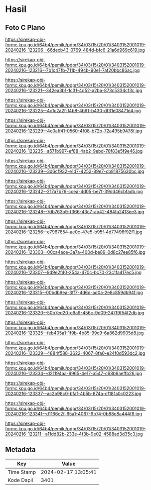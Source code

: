 # Hasil

## Foto C Plano

https://sirekap-obj-formc.kpu.go.id/64b4/pemilu/pdpr/34/03/15/20/01/3403152001019-20240216-123206--66decb43-0769-484d-bfc6-21a6d969c619.jpg

https://sirekap-obj-formc.kpu.go.id/64b4/pemilu/pdpr/34/03/15/20/01/3403152001019-20240216-123216--7b1c47fb-711b-494b-90e1-7af20bbc86ac.jpg

https://sirekap-obj-formc.kpu.go.id/64b4/pemilu/pdpr/34/03/15/20/01/3403152001019-20240216-123221--342ea3b1-1c31-4d52-a2ba-873c5334cf3c.jpg

https://sirekap-obj-formc.kpu.go.id/64b4/pemilu/pdpr/34/03/15/20/01/3403152001019-20240216-123225--4c1c2a2f-f4b8-4b91-b430-df31e08471e4.jpg

https://sirekap-obj-formc.kpu.go.id/64b4/pemilu/pdpr/34/03/15/20/01/3403152001019-20240216-123229--4e0aff41-0560-4f08-b72b-72a495b9478f.jpg

https://sirekap-obj-formc.kpu.go.id/64b4/pemilu/pdpr/34/03/15/20/01/3403152001019-20240216-123235--a571b997-ef88-4ab2-9ebd-78f83e5f9e46.jpg

https://sirekap-obj-formc.kpu.go.id/64b4/pemilu/pdpr/34/03/15/20/01/3403152001019-20240216-123239--3d6cf932-e1d7-4253-89e7-cb81875630bc.jpg

https://sirekap-obj-formc.kpu.go.id/64b4/pemilu/pdpr/34/03/15/20/01/3403152001019-20240216-123242--217a7b76-ccea-4d05-be7f-39dd46cbfadb.jpg

https://sirekap-obj-formc.kpu.go.id/64b4/pemilu/pdpr/34/03/15/20/01/3403152001019-20240216-123248--7db763b9-f366-43c7-ab42-484fa2413ee3.jpg

https://sirekap-obj-formc.kpu.go.id/64b4/pemilu/pdpr/34/03/15/20/01/3403152001019-20240216-123256--e7967654-ae0c-47e5-b95f-4d77496f92f1.jpg

https://sirekap-obj-formc.kpu.go.id/64b4/pemilu/pdpr/34/03/15/20/01/3403152001019-20240216-123303--00ca4ace-3a7a-400d-be89-0d8c27ee85f6.jpg

https://sirekap-obj-formc.kpu.go.id/64b4/pemilu/pdpr/34/03/15/20/01/3403152001019-20240216-123307--9d9e2f40-254a-470c-bc70-23c1fa417ec5.jpg

https://sirekap-obj-formc.kpu.go.id/64b4/pemilu/pdpr/34/03/15/20/01/3403152001019-20240216-123315--00bdb9ea-3ff7-4d6d-ad0a-2e8c859db94f.jpg

https://sirekap-obj-formc.kpu.go.id/64b4/pemilu/pdpr/34/03/15/20/01/3403152001019-20240216-123320--50b7ed20-e9a9-456c-9d09-247f9f54f2db.jpg

https://sirekap-obj-formc.kpu.go.id/64b4/pemilu/pdpr/34/03/15/20/01/3403152001019-20240216-123325--feb405a1-1f9b-4b85-99c9-6a862d9905d8.jpg

https://sirekap-obj-formc.kpu.go.id/64b4/pemilu/pdpr/34/03/15/20/01/3403152001019-20240216-123329--4884f588-3622-4067-8fa0-e24f0d593dc2.jpg

https://sirekap-obj-formc.kpu.go.id/64b4/pemilu/pdpr/34/03/15/20/01/3403152001019-20240216-123334--d21194aa-9965-4e17-a547-c68b9aeffb26.jpg

https://sirekap-obj-formc.kpu.go.id/64b4/pemilu/pdpr/34/03/15/20/01/3403152001019-20240216-123337--ac2b98c0-bfaf-4b5b-874a-cf181a0c0223.jpg

https://sirekap-obj-formc.kpu.go.id/64b4/pemilu/pdpr/34/03/15/20/01/3403152001019-20240216-123341--d1166c2f-65a1-4067-9b74-0b88e8a444f8.jpg

https://sirekap-obj-formc.kpu.go.id/64b4/pemilu/pdpr/34/03/15/20/01/3403152001019-20240216-123211--a11dd82b-233e-4f3b-9e02-4588ad3d35c3.jpg


## Metadata

| Key        | Value               |
| ---------- | ------------------- |
| Time Stamp | 2024-02-17 13:05:41 |
| Kode Dapil | 3401                |



